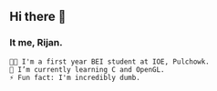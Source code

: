 ## Hi there 👋
### It me, Rijan.
```
👨‍💻 I'm a first year BEI student at IOE, Pulchowk.
🌱 I’m currently learning C and OpenGL.
⚡ Fun fact: I'm incredibly dumb.
```
